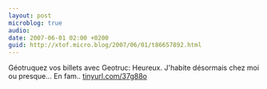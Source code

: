 ```yaml
---
layout: post
microblog: true
audio: 
date: 2007-06-01 02:00 +0200
guid: http://xtof.micro.blog/2007/06/01/t86657892.html
---
```

Géotruquez vos billets avec Geotruc:   Heureux. J'habite désormais chez moi ou presque... En fam.. [tinyurl.com/37g88o](http://tinyurl.com/37g88o)
